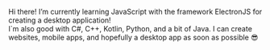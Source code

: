 Hi there! 
I’m currently learning JavaScript with the framework ElectronJS for creating a desktop application!  
I`m also good with C#, C++, Kotlin, Python, and a bit of Java. I can create websites, mobile apps, and hopefully a desktop app as soon as possible 😎

